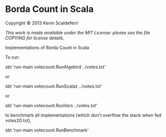 # Borda Count in Scala
Copyright © 2013 Kevin Scaldeferri

*This work is made available under the MIT License: please
see the file COPYING for license details.*

Implementations of Borda Count in Scala

To run:

sbt 'run-main votecount.RunAlgebird ../votes.txt'

or

sbt 'run-main votecount.RunScalaz ../votes.txt'

or

sbt 'run-main votecount.RunVars ../votes.txt'


to benchmark all implementations (which don't overflow the stack when fed votes20.txt),

sbt 'run-main votecount.RunBenchmark'
